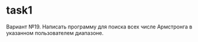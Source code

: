 # task1

Вариант №19. Написать программу для поиска всех числе Армстронга в указанном пользователем 
диапазоне.
